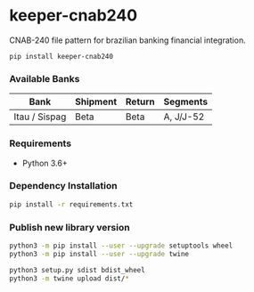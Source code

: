 # keeper-cnab240

CNAB-240 file pattern for brazilian banking financial integration.

    pip install keeper-cnab240
    
### Available Banks
| Bank | Shipment | Return | Segments |
| ---- | -------- | ------ | -------- |
| Itau / Sispag | Beta | Beta | A, J/J-52 |

### Requirements
- Python 3.6+

### Dependency Installation
```bash
pip install -r requirements.txt
```

### Publish new library version
```bash
python3 -m pip install --user --upgrade setuptools wheel
python3 -m pip install --user --upgrade twine

python3 setup.py sdist bdist_wheel
python3 -m twine upload dist/*
```
